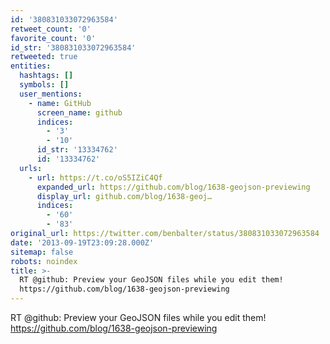 ```yaml
---
id: '380831033072963584'
retweet_count: '0'
favorite_count: '0'
id_str: '380831033072963584'
retweeted: true
entities:
  hashtags: []
  symbols: []
  user_mentions:
    - name: GitHub
      screen_name: github
      indices:
        - '3'
        - '10'
      id_str: '13334762'
      id: '13334762'
  urls:
    - url: https://t.co/oS5IZiC4Qf
      expanded_url: https://github.com/blog/1638-geojson-previewing
      display_url: github.com/blog/1638-geoj…
      indices:
        - '60'
        - '83'
original_url: https://twitter.com/benbalter/status/380831033072963584
date: '2013-09-19T23:09:28.000Z'
sitemap: false
robots: noindex
title: >-
  RT @github: Preview your GeoJSON files while you edit them!
  https://github.com/blog/1638-geojson-previewing
---
```


RT @github: Preview your GeoJSON files while you edit them! https://github.com/blog/1638-geojson-previewing
